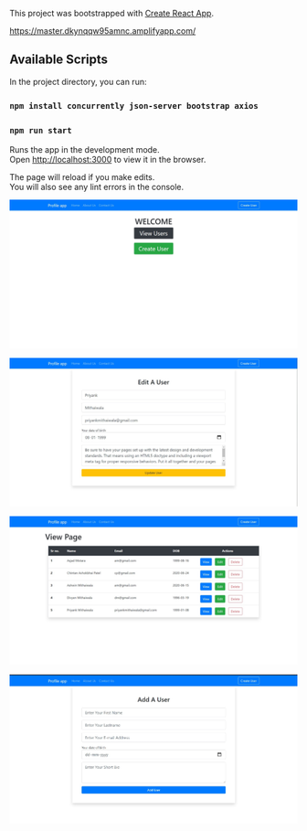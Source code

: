 This project was bootstrapped with [Create React App](https://github.com/facebook/create-react-app).

https://master.dkynqqw95amnc.amplifyapp.com/

## Available Scripts

In the project directory, you can run:

### `npm install concurrently json-server bootstrap axios`

### `npm run start`

Runs the app in the development mode.<br />
Open [http://localhost:3000](http://localhost:3000) to view it in the browser.

The page will reload if you make edits.<br />
You will also see any lint errors in the console.

![](https://github.com/PM00099/React_Profile/blob/master/de_4.jpg)

![](https://github.com/PM00099/React_Profile/blob/master/de_3.jpg)

![](https://github.com/PM00099/React_Profile/blob/master/de_2.jpg)

![](https://github.com/PM00099/React_Profile/blob/master/de_1.jpg)
